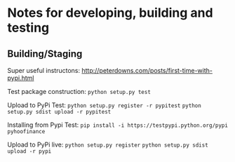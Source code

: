 # Notes for developing, building and testing

## Building/Staging

Super useful instructons:
http://peterdowns.com/posts/first-time-with-pypi.html

Test package construction:
`python setup.py test`

Upload to PyPi Test:
`python setup.py register -r pypitest`
`python setup.py sdist upload -r pypitest`

Installing from Pypi Test:
`pip install -i https://testpypi.python.org/pypi pyhoofinance`

Upload to PyPi live:
`python setup.py register`
`python setup.py sdist upload -r pypi`